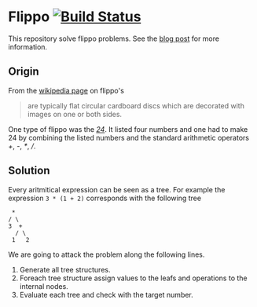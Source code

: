 Flippo [![Build Status](https://travis-ci.org/dvberkel/flippo.svg?branch=master)](https://travis-ci.org/dvberkel/flippo)
======

This repository solve flippo problems. See
the [blog post](http://fifth-postulate.nl/blog/2016-12-10.4-Number-Game.html)
for more information. 

Origin
------

From the [wikipedia page][flippo] on flippo's

> are typically flat circular cardboard discs which are decorated with
> images on one or both sides.

One type of flippo was the [*24*][24-game]. It listed four numbers and
one had to make 24 by combining the listed numbers and the standard
arithmetic operators _+_, _-_, _*_, _/_.

Solution
--------

Every aritmitical expression can be seen as a tree. For example the
expression `3 * (1 + 2)` corresponds with the following tree

```
 *
/ \
3  +
  / \
 1   2
```

We are going to attack the problem along the following lines.

1. Generate all tree structures.
2. Foreach tree structure assign values to the leafs and operations to
   the internal nodes.
3. Evaluate each tree and check with the target number.

[flippo]: http://en.wikipedia.org/wiki/Pogs
[24-game]: https://www.24game.com/
